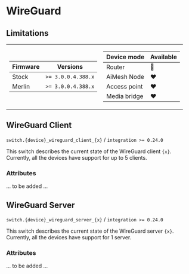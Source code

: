 # WireGuard

## Limitations

<table><tr><td>

|Firmware|          Versions|
|--------|------------------|
|Stock   |`>= 3.0.0.4.388.x`|
|Merlin  |`>= 3.0.0.4.388.x`|
</td><td>

| Device mode|    Available|
|------------|-------------|
|Router      |:green_heart:|
|AiMesh Node |:heart:      |
|Access point|:heart:      |
|Media bridge|:heart:      |
</td></tr></table>

## WireGuard Client

`switch.{device}_wireguard_client_{x}` / `integration >= 0.24.0`

This switch describes the current state of the WireGuard client `{x}`. Currently, all the devices have support for up to 5 clients.

### Attributes

... to be added ...

## WireGuard Server

`switch.{device}_wireguard_server_{x}` / `integration >= 0.24.0`

This switch describes the current state of the WireGuard server `{x}`. Currently, all the devices have support for 1 server.

### Attributes

... to be added ...
